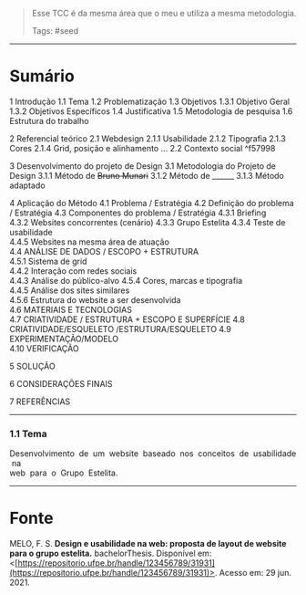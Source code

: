 > Esse TCC é da mesma área que o meu e utiliza a mesma metodologia.
> 
> Tags: #seed 

---
# Sumário

1 Introdução
	1.1 Tema
	1.2 Problematização
	1.3 Objetivos
		1.3.1 Objetivo Geral
		1.3.2 Objetivos Específicos
	1.4 Justificativa
	1.5 Metodologia de pesquisa
	1.6 Estrutura do trabalho

2 Referencial teórico
	2.1 Webdesign
		2.1.1 Usabilidade
		2.1.2 Tipografia
		2.1.3 Cores
		2.1.4 Grid, posição e alinhamento
		...
	2.2 Contexto social ^f57998

3 Desenvolvimento do projeto de Design
	3.1 Metodologia do Projeto de Design
		3.1.1 Método de ~~Bruno Munari~~
		3.1.2 Método de ______
		3.1.3 Método adaptado
	
4 Aplicação do Método
	4.1 Problema / Estratégia
	4.2 Definição do problema / Estratégia
	4.3 Componentes do problema / Estratégia
		4.3.1 Briefing  
		4.3.2  Websites concorrentes (cenário) 
		4.3.3 Grupo Estelita 
		4.3.4 Teste de usabilidade   
		4.4.5 Websites na mesma área de atuação  
	4.4 ANÁLISE DE DADOS / ESCOPO + ESTRUTURA  
		4.5.1 Sistema de grid  
		4.4.2 Interação com redes sociais  
		4.4.3 Análise do público-alvo
		4.5.4 Cores, marcas e tipografia   
		4.4.5 Análise dos sites similares  
		4.5.6 Estrutura do website a ser desenvolvida  
	4.6 MATERIAIS E TECNOLOGIAS  
	4.7 CRIATIVIDADE / ESTRUTURA + ESCOPO E SUPERFÍCIE 
	4.8 CRIATIVIDADE/ESQUELETO /ESTRUTURA/ESQUELETO
	4.9 EXPERIMENTAÇÃO/MODELO  
	4.10 VERIFICAÇÃO   

5 SOLUÇÃO   

6 CONSIDERAÇÕES FINAIS 

7 REFERÊNCIAS 

---
### 1.1 Tema
Desenvolvimento  de  um  website  baseado  nos  conceitos  de  usabilidade  na    
web  para  o  Grupo  Estelita.


----
# Fonte
MELO, F. S. **Design e usabilidade na web: proposta de layout de website para o grupo estelita.** bachelorThesis. Disponível em: <[https://repositorio.ufpe.br/handle/123456789/31931](https://repositorio.ufpe.br/handle/123456789/31931)>. Acesso em: 29 jun. 2021.